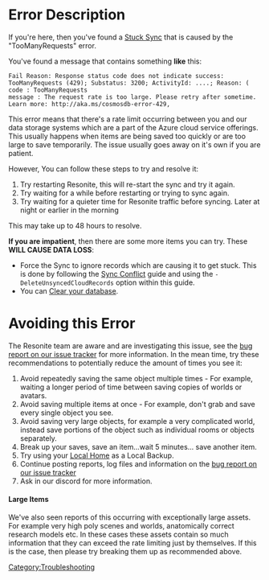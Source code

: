 <languages/>

# Error Description

If you're here, then you've found a [Stuck Sync](Stuck_Sync "wikilink")
that is caused by the "TooManyRequests" error.

You've found a message that contains something **like** this:

    Fail Reason: Response status code does not indicate success: TooManyRequests (429); Substatus: 3200; ActivityId: ....; Reason: (
    code : TooManyRequests
    message : The request rate is too large. Please retry after sometime. Learn more: http://aka.ms/cosmosdb-error-429,

This error means that there's a rate limit occurring between you and our
data storage systems which are a part of the Azure cloud service
offerings. This usually happens when items are being saved too quickly
or are too large to save temporarily. The issue usually goes away on
it's own if you are patient.

However, You can follow these steps to try and resolve it:

1.  Try restarting Resonite, this will re-start the sync and try it
    again.
2.  Try waiting for a while before restarting or trying to sync again.
3.  Try waiting for a quieter time for Resonite traffic before syncing.
    Later at night or earlier in the morning

This may take up to 48 hours to resolve.

**If you are impatient**, then there are some more items you can try.
These **WILL CAUSE DATA LOSS**:

-   Force the Sync to ignore records which are causing it to get stuck.
    This is done by following the [Sync
    Conflict](Sync_Conflict "wikilink") guide and using the
    `-DeleteUnsyncedCloudRecords` option within this guide.
-   You can [Clear your database](Clear_your_database "wikilink").

# Avoiding this Error

The Resonite team are aware and are investigating this issue, see the
[bug report on our issue
tracker](https://github.com/Resonite-Metaverse/ResonitePublic/issues/3729)
for more information. In the mean time, try these recommendations to
potentially reduce the amount of times you see it:

1.  Avoid repeatedly saving the same object multiple times - For
    example, waiting a longer period of time between saving copies of
    worlds or avatars.
2.  Avoid saving multiple items at once - For example, don't grab and
    save every single object you see.
3.  Avoid saving very large objects, for example a very complicated
    world, instead save portions of the object such as individual rooms
    or objects separately.
4.  Break up your saves, save an item...wait 5 minutes... save another
    item.
5.  Try using your [Local Home](Homes "wikilink") as a Local Backup.
6.  Continue posting reports, log files and information on the [bug
    report on our issue
    tracker](https://github.com/Resonite-Metaverse/ResonitePublic/issues/3729)
7.  Ask in our discord for more information.

#### Large Items

We've also seen reports of this occurring with exceptionally large
assets. For example very high poly scenes and worlds, anatomically
correct research models etc. In these cases these assets contain so much
information that they can exceed the rate limiting just by themselves.
If this is the case, then please try breaking them up as recommended
above.

[Category:Troubleshooting](Category:Troubleshooting "wikilink")